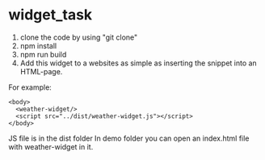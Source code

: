 # widget_task
1) clone the code by using "git clone" 
2) npm install
3) npm run build
4) Add this widget to a websites as simple as inserting the snippet into an HTML-page.

For example:
```
<body>
  <weather-widget/>
  <script src="../dist/weather-widget.js"></script>
</body>
```
JS file is in the dist folder
In demo folder you can open an index.html file with weather-widget in it.
